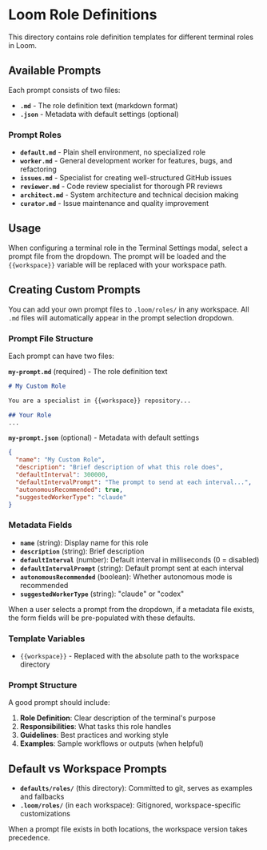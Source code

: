 # Loom Role Definitions

This directory contains role definition templates for different terminal roles in Loom.

## Available Prompts

Each prompt consists of two files:
- **`.md`** - The role definition text (markdown format)
- **`.json`** - Metadata with default settings (optional)

### Prompt Roles

- **`default.md`** - Plain shell environment, no specialized role
- **`worker.md`** - General development worker for features, bugs, and refactoring
- **`issues.md`** - Specialist for creating well-structured GitHub issues
- **`reviewer.md`** - Code review specialist for thorough PR reviews
- **`architect.md`** - System architecture and technical decision making
- **`curator.md`** - Issue maintenance and quality improvement

## Usage

When configuring a terminal role in the Terminal Settings modal, select a prompt file from the dropdown. The prompt will be loaded and the `{{workspace}}` variable will be replaced with your workspace path.

## Creating Custom Prompts

You can add your own prompt files to `.loom/roles/` in any workspace. All `.md` files will automatically appear in the prompt selection dropdown.

### Prompt File Structure

Each prompt can have two files:

**`my-prompt.md`** (required) - The role definition text
```markdown
# My Custom Role

You are a specialist in {{workspace}} repository...

## Your Role
...
```

**`my-prompt.json`** (optional) - Metadata with default settings
```json
{
  "name": "My Custom Role",
  "description": "Brief description of what this role does",
  "defaultInterval": 300000,
  "defaultIntervalPrompt": "The prompt to send at each interval...",
  "autonomousRecommended": true,
  "suggestedWorkerType": "claude"
}
```

### Metadata Fields

- **`name`** (string): Display name for this role
- **`description`** (string): Brief description
- **`defaultInterval`** (number): Default interval in milliseconds (0 = disabled)
- **`defaultIntervalPrompt`** (string): Default prompt sent at each interval
- **`autonomousRecommended`** (boolean): Whether autonomous mode is recommended
- **`suggestedWorkerType`** (string): "claude" or "codex"

When a user selects a prompt from the dropdown, if a metadata file exists, the form fields will be pre-populated with these defaults.

### Template Variables

- `{{workspace}}` - Replaced with the absolute path to the workspace directory

### Prompt Structure

A good prompt should include:

1. **Role Definition**: Clear description of the terminal's purpose
2. **Responsibilities**: What tasks this role handles
3. **Guidelines**: Best practices and working style
4. **Examples**: Sample workflows or outputs (when helpful)

## Default vs Workspace Prompts

- **`defaults/roles/`** (this directory): Committed to git, serves as examples and fallbacks
- **`.loom/roles/`** (in each workspace): Gitignored, workspace-specific customizations

When a prompt file exists in both locations, the workspace version takes precedence.
